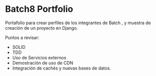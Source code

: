 # Batch8 Portfolio
Portafolio para crear perfiles de los integrantes de Batch , y muestra de creación de un proyecto en Django.

Puntos a revisar:
 - SOLID
 - TDD
 - Uso de Servicios externos
 - Demostración de uso de CDN
 - Integración de cachés y nuevas bases de datos.